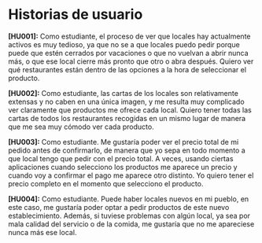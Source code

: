 # Historias de usuario

**[HU001]:** Como estudiante, el proceso de ver que locales hay actualmente activos es muy tedioso, ya que no se a que locales puedo pedir porque puede que estén cerrados por vacaciones o que no vuelvan a abrir nunca más, o que ese local cierre más pronto que otro o abra después. Quiero ver qué restaurantes están dentro de las opciones a la hora de seleccionar el producto. 

**[HU002]:** Como estudiante, las cartas de los locales son relativamente extensas y no caben en una única imagen, y me resulta muy complicado ver claramente que productos me ofrece cada local. Quiero tener todas las cartas de todos los restaurantes recogidas en un mismo lugar de manera que me sea muy cómodo ver cada producto. 

**[HU003]:** Como estudiante. Me gustaría poder ver el precio total de mi pedido antes de confirmarlo, de manera que yo sepa en todo momento a que local tengo que pedir con el precio total. A veces, usando ciertas aplicaciones cuando selecciono los productos me aparece un precio y cuando voy a confirmar el pago me aparece otro distinto. Yo quiero tener el precio completo en el momento que selecciono el producto.

**[HU004]:** Como estudiante. Puede haber locales nuevos en mi pueblo, en este caso, me gustaría poder optar a pedir productos de este nuevo establecimiento. Además, si tuviese problemas con algún local, ya sea por mala calidad del servicio o de la comida, me gustaría que no me apareciese nunca más ese local.